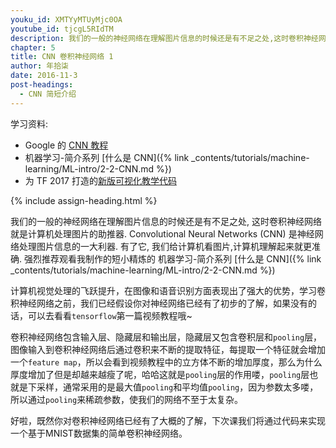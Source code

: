 ```yaml
---
youku_id: XMTYyMTUyMjc0OA
youtube_id: tjcgL5RIdTM
description: 我们的一般的神经网络在理解图片信息的时候还是有不足之处,这时卷积神经网络就是计算机处理图片的助推器.
chapter: 5
title: CNN 卷积神经网络 1
author: 年拾柒
date: 2016-11-3
post-headings:
  - CNN 简短介绍
---
```



学习资料:
  * Google 的 [CNN 教程](https://classroom.udacity.com/courses/ud730/lessons/6377263405/concepts/63796332430923)
  * 机器学习-简介系列 [什么是 CNN]({% link _contents/tutorials/machine-learning/ML-intro/2-2-CNN.md %})
  * 为 TF 2017 打造的[新版可视化教学代码](https://github.com/MorvanZhou/Tensorflow-Tutorial)

{% include assign-heading.html %}

我们的一般的神经网络在理解图片信息的时候还是有不足之处, 
这时卷积神经网络就是计算机处理图片的助推器. 
Convolutional Neural Networks (CNN) 是神经网络处理图片信息的一大利器. 
有了它, 我们给计算机看图片,计算机理解起来就更准确. 强烈推荐观看我制作的短小精炼的 机器学习-简介系列 [什么是 CNN]({% link _contents/tutorials/machine-learning/ML-intro/2-2-CNN.md %})

计算机视觉处理的飞跃提升，在图像和语音识别方面表现出了强大的优势，学习卷积神经网络之前，我们已经假设你对神经网络已经有了初步的了解，如果没有的话，可以去看看`tensorflow`第一篇视频教程哦~ 

卷积神经网络包含输入层、隐藏层和输出层，隐藏层又包含卷积层和`pooling`层，图像输入到卷积神经网络后通过卷积来不断的提取特征，每提取一个特征就会增加一个`feature map`，所以会看到视频教程中的立方体不断的增加厚度，那么为什么厚度增加了但是却越来越瘦了呢，哈哈这就是`pooling`层的作用喽，`pooling`层也就是下采样，通常采用的是最大值`pooling`和平均值`pooling`，因为参数太多喽，所以通过`pooling`来稀疏参数，使我们的网络不至于太复杂。

好啦，既然你对卷积神经网络已经有了大概的了解，下次课我们将通过代码来实现一个基于MNIST数据集的简单卷积神经网络。


